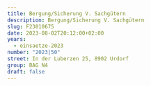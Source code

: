 ```yaml
---
title: Bergung/Sicherung V. Sachgütern
description: Bergung/Sicherung V. Sachgütern
slug: F23010675
date: 2023-08-02T20:12:00+02:00
years:
  - einsaetze-2023
number: "2023|50"
street: In der Luberzen 25, 8902 Urdorf
group: BAG N4
draft: false
---
```


